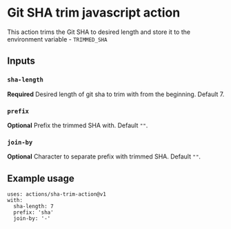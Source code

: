 # Git SHA trim javascript action

This action trims the Git SHA to desired length and store it to the environment variable - `TRIMMED_SHA`

## Inputs

### `sha-length`

**Required** Desired length of git sha to trim with from the beginning. Default 7.

### `prefix`

**Optional** Prefix the trimmed SHA with. Default `""`.

### `join-by`

**Optional** Character to separate prefix with trimmed SHA. Default `""`.

## Example usage

```
uses: actions/sha-trim-action@v1
with:
  sha-length: 7
  prefix: 'sha'
  join-by: '-'
```
